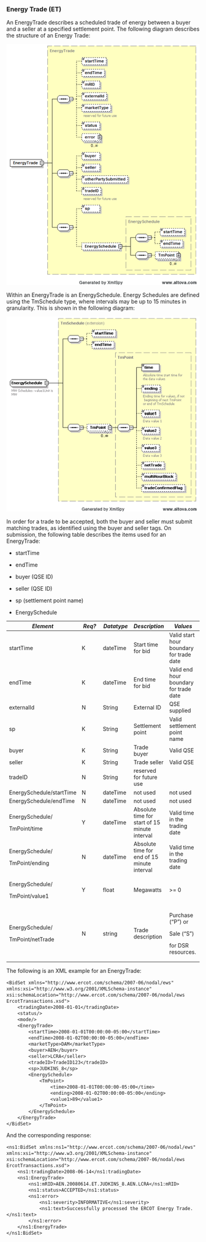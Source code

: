 ### Energy Trade (ET)

An EnergyTrade describes a scheduled trade of energy between a buyer
and a seller at a specified settlement point. The following diagram
describes the structure of an Energy Trade:

![EnergyTrade Structure](../Images/EnergyTrade_Structure.png)

Within an EnergyTrade is an EnergySchedule. Energy Schedules are
defined using the TmSchedule type, where intervals may be up to 15
minutes in granularity. This is shown in the following diagram:

![EnergySchedule Structure](../Images/EnergySchedule_Structure.png)

In order for a trade to be accepted, both the buyer and seller must
submit matching trades, as identified using the buyer and seller tags.
On submission, the following table describes the items used for an
EnergyTrade:

- startTime

- endTime

- buyer (QSE ID)

- seller (QSE ID)

- sp (settlement point name)

- EnergySchedule

<table>
<colgroup>
<col style="width: 31%" />
<col style="width: 14%" />
<col style="width: 17%" />
<col style="width: 18%" />
<col style="width: 18%" />
</colgroup>
<thead>
<tr class="header">
<th><em>Element</em></th>
<th><em>Req?</em></th>
<th><em>Datatype</em></th>
<th><em>Description</em></th>
<th><em>Values</em></th>
</tr>
</thead>
<tbody>
<tr class="odd">
<td>startTime</td>
<td>K</td>
<td>dateTime</td>
<td>Start time for bid</td>
<td>Valid start hour boundary for trade date</td>
</tr>
<tr class="even">
<td>endTime</td>
<td>K</td>
<td>dateTime</td>
<td>End time for bid</td>
<td>Valid end hour boundary for trade date</td>
</tr>
<tr class="odd">
<td>externalId</td>
<td>N</td>
<td>String</td>
<td>External ID</td>
<td>QSE supplied</td>
</tr>
<tr class="even">
<td>sp</td>
<td>K</td>
<td>String</td>
<td>Settlement point</td>
<td>Valid settlement point name</td>
</tr>
<tr class="odd">
<td>buyer</td>
<td>K</td>
<td>String</td>
<td>Trade buyer</td>
<td>Valid QSE</td>
</tr>
<tr class="even">
<td>seller</td>
<td>K</td>
<td>String</td>
<td>Trade seller</td>
<td>Valid QSE</td>
</tr>
<tr class="odd">
<td>tradeID</td>
<td>N</td>
<td>String</td>
<td>reserved for future use</td>
<td></td>
</tr>
<tr class="even">
<td>EnergySchedule/startTime</td>
<td>N</td>
<td>dateTime</td>
<td>not used</td>
<td>not used</td>
</tr>
<tr class="odd">
<td>EnergySchedule/endTime</td>
<td>N</td>
<td>dateTime</td>
<td>not used</td>
<td>not used</td>
</tr>
<tr class="even">
<td><p>EnergySchedule/</p>
<p>TmPoint/time</p></td>
<td>Y</td>
<td>dateTime</td>
<td>Absolute time for start of 15 minute interval</td>
<td>Valid time in the trading date</td>
</tr>
<tr class="odd">
<td><p>EnergySchedule/</p>
<p>TmPoint/ending</p></td>
<td>N</td>
<td>dateTime</td>
<td>Absolute time for end of 15 minute interval</td>
<td>Valid time in the trading date</td>
</tr>
<tr class="even">
<td><p>EnergySchedule/</p>
<p>TmPoint/value1</p></td>
<td>Y</td>
<td>float</td>
<td>Megawatts</td>
<td>&gt;= 0</td>
</tr>
<tr class="odd">
<td><p>EnergySchedule/</p>
<p>TmPoint/netTrade</p></td>
<td>N</td>
<td>string</td>
<td>Trade description</td>
<td><p>Purchase (“P”) or</p>
<p>Sale (“S”)</p>
<p>for DSR resources.</p></td>
</tr>
</tbody>
</table>


The following is an XML example for an EnergyTrade:

~~~
<BidSet xmlns="http://www.ercot.com/schema/2007-06/nodal/ews" xmlns:xsi="http://www.w3.org/2001/XMLSchema-instance" xsi:schemaLocation="http://www.ercot.com/schema/2007-06/nodal/ews ErcotTransactions.xsd">
    <tradingDate>2008-01-01</tradingDate>
    <status/>
    <mode/>
    <EnergyTrade>
        <startTime>2008-01-01T00:00:00-05:00</startTime>
        <endTime>2008-01-02T00:00:00-05:00</endTime>
        <marketType>DAM</marketType>
        <buyer>AEN</buyer>
        <seller>LCRA</seller>
        <tradeID>TradeID123</tradeID>
        <sp>JUDKINS_8</sp>
        <EnergySchedule>
            <TmPoint>
                <time>2008-01-01T00:00:00-05:00</time>
                <ending>2008-01-02T00:00:00-05:00</ending>
                <value1>89</value1>
            </TmPoint>
        </EnergySchedule>
    </EnergyTrade>
</BidSet>
~~~

And the corresponding response:

~~~
<ns1:BidSet xmlns:ns1="http://www.ercot.com/schema/2007-06/nodal/ews" xmlns:xsi="http://www.w3.org/2001/XMLSchema-instance" xsi:schemaLocation="http://www.ercot.com/schema/2007-06/nodal/ews ErcotTransactions.xsd">
    <ns1:tradingDate>2008-06-14</ns1:tradingDate>
    <ns1:EnergyTrade>
        <ns1:mRID>AEN.20080614.ET.JUDKINS_8.AEN.LCRA</ns1:mRID>
        <ns1:status>ACCEPTED</ns1:status>
        <ns1:error>
            <ns1:severity>INFORMATIVE</ns1:severity>
            <ns1:text>Successfully processed the ERCOT Energy Trade.</ns1:text>
        </ns1:error>
    </ns1:EnergyTrade>
</ns1:BidSet>
~~~
